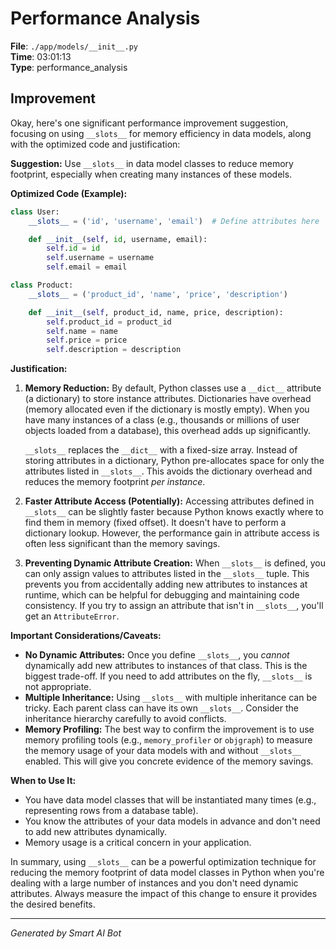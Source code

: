 # Performance Analysis

**File**: `./app/models/__init__.py`  
**Time**: 03:01:13  
**Type**: performance_analysis

## Improvement

Okay, here's one significant performance improvement suggestion, focusing on using `__slots__` for memory efficiency in data models, along with the optimized code and justification:

**Suggestion:** Use `__slots__` in data model classes to reduce memory footprint, especially when creating many instances of these models.

**Optimized Code (Example):**

```python
class User:
    __slots__ = ('id', 'username', 'email')  # Define attributes here

    def __init__(self, id, username, email):
        self.id = id
        self.username = username
        self.email = email

class Product:
    __slots__ = ('product_id', 'name', 'price', 'description')

    def __init__(self, product_id, name, price, description):
        self.product_id = product_id
        self.name = name
        self.price = price
        self.description = description
```

**Justification:**

1.  **Memory Reduction:**  By default, Python classes use a `__dict__` attribute (a dictionary) to store instance attributes.  Dictionaries have overhead (memory allocated even if the dictionary is mostly empty).  When you have many instances of a class (e.g., thousands or millions of user objects loaded from a database), this overhead adds up significantly.

    `__slots__` replaces the `__dict__` with a fixed-size array.  Instead of storing attributes in a dictionary, Python pre-allocates space for only the attributes listed in `__slots__`.  This avoids the dictionary overhead and reduces the memory footprint *per instance*.

2.  **Faster Attribute Access (Potentially):**  Accessing attributes defined in `__slots__` can be slightly faster because Python knows exactly where to find them in memory (fixed offset).  It doesn't have to perform a dictionary lookup.  However, the performance gain in attribute access is often less significant than the memory savings.

3.  **Preventing Dynamic Attribute Creation:**  When `__slots__` is defined, you can only assign values to attributes listed in the `__slots__` tuple. This prevents you from accidentally adding new attributes to instances at runtime, which can be helpful for debugging and maintaining code consistency. If you try to assign an attribute that isn't in `__slots__`, you'll get an `AttributeError`.

**Important Considerations/Caveats:**

*   **No Dynamic Attributes:**  Once you define `__slots__`, you *cannot* dynamically add new attributes to instances of that class.  This is the biggest trade-off.  If you need to add attributes on the fly, `__slots__` is not appropriate.
*   **Multiple Inheritance:**  Using `__slots__` with multiple inheritance can be tricky.  Each parent class can have its own `__slots__`.  Consider the inheritance hierarchy carefully to avoid conflicts.
*   **Memory Profiling:** The best way to confirm the improvement is to use memory profiling tools (e.g., `memory_profiler` or `objgraph`) to measure the memory usage of your data models with and without `__slots__` enabled. This will give you concrete evidence of the memory savings.

**When to Use It:**

*   You have data model classes that will be instantiated many times (e.g., representing rows from a database table).
*   You know the attributes of your data models in advance and don't need to add new attributes dynamically.
*   Memory usage is a critical concern in your application.

In summary, using `__slots__` can be a powerful optimization technique for reducing the memory footprint of data model classes in Python when you're dealing with a large number of instances and you don't need dynamic attributes. Always measure the impact of this change to ensure it provides the desired benefits.

---
*Generated by Smart AI Bot*
